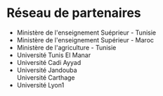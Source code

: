 <h1>
  Réseau de partenaires
</h1>
<ul>
  <li>Ministère de l'enseignement Suéprieur - Tunisie</li>
  <li>Ministère de l'enseignement Supérieur - Maroc</li>
  <li>Ministère de l'agriculture - Tunisie</li>
  <li>Université Tunis El Manar </li>
  <li>Université Cadi Ayyad</li>
  <li>Université Jandouba</li>
  Université Carthage </li>
  <li>Université Lyon1</li>
</ul>




